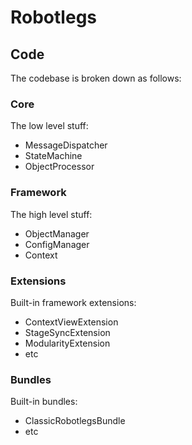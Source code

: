 # Robotlegs

## Code

The codebase is broken down as follows:

### Core

The low level stuff:

+ MessageDispatcher
+ StateMachine
+ ObjectProcessor

### Framework

The high level stuff:

+ ObjectManager
+ ConfigManager
+ Context

### Extensions

Built-in framework extensions:

+ ContextViewExtension
+ StageSyncExtension
+ ModularityExtension
+ etc

### Bundles

Built-in bundles:

+ ClassicRobotlegsBundle
+ etc